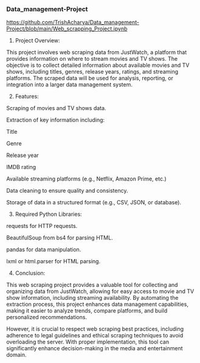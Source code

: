 ### Data_management-Project

https://github.com/TrishAcharya/Data_management-Project/blob/main/Web_scrapping_Project.ipynb

1) Project Overview:

  This project involves web scraping data from JustWatch, a platform that provides information on where to stream movies and TV shows. The objective is to collect detailed information about available movies and     TV shows, including titles, genres, release years, ratings, and streaming platforms. The scraped data will be used for analysis, reporting, or integration into a larger data management system.

2) Features:

  Scraping of movies and TV shows data.

  Extraction of key information including:

  Title

  Genre

  Release year

  IMDB rating

  Available streaming platforms (e.g., Netflix, Amazon Prime, etc.)

  Data cleaning to ensure quality and consistency.

  Storage of data in a structured format (e.g., CSV, JSON, or database).


3) Required Python Libraries:

  requests for HTTP requests.

  BeautifulSoup from bs4 for parsing HTML.

  pandas for data manipulation.

  lxml or html.parser for HTML parsing.


4) Conclusion:

  This web scraping project provides a valuable tool for collecting and organizing data from JustWatch, allowing for easy access to movie and TV show information, including streaming availability. By automating     the extraction process, this project enhances data management capabilities, making it easier to analyze trends, compare platforms, and build personalized recommendations.

  However, it is crucial to respect web scraping best practices, including adherence to legal guidelines and ethical scraping techniques to avoid overloading the server. With proper implementation, this tool can    significantly enhance decision-making in the media and entertainment domain.
